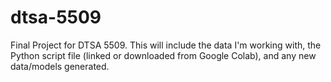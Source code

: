 # dtsa-5509
Final Project for DTSA 5509. This will include the data I'm working with, the Python script file (linked or downloaded from Google Colab), and any new data/models generated.
